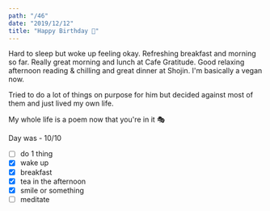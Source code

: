 ```yaml
---
path: "/46"
date: "2019/12/12"
title: "Happy Birthday 🎂"
---
```


Hard to sleep but woke up feeling okay. Refreshing breakfast and morning so far. Really great morning and lunch at Cafe Gratitude. Good relaxing afternoon reading & chilling and great dinner at Shojin. I'm basically a vegan now.

Tried to do a lot of things on purpose for him but decided against most of them and just lived my own life.

My whole life is a poem now that you're in it 🎭

Day was - 10/10

- [ ] do 1 thing
- [x] wake up
- [x] breakfast
- [x] tea in the afternoon
- [x] smile or something
- [ ] meditate
